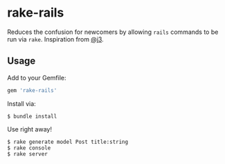 # rake-rails

Reduces the confusion for newcomers by allowing `rails` commands to be run via
`rake`. Inspiration from [@j3](http://twitter.com/j3).

## Usage

Add to your Gemfile:

```ruby
gem 'rake-rails'
```

Install via:

```
$ bundle install
```

Use right away!

```
$ rake generate model Post title:string
$ rake console
$ rake server
```
